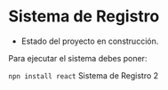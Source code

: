 <h1>Sistema de Registro</h1>

- Estado del proyecto en construcción.

Para ejecutar el sistema debes poner:

```npn install react```
Sistema de Registro 2
